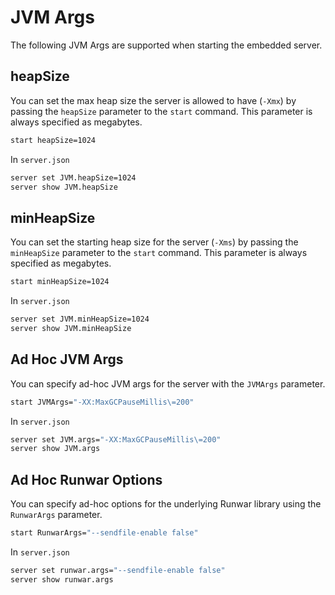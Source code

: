 # JVM Args

The following JVM Args are supported when starting the embedded server.

## heapSize

You can set the max heap size the server is allowed to have \(`-Xmx`\) by passing the `heapSize` parameter to the `start` command. This parameter is always specified as megabytes.

```bash
start heapSize=1024
```

In `server.json`

```bash
server set JVM.heapSize=1024
server show JVM.heapSize
```

## minHeapSize

You can set the starting heap size for the server \(`-Xms`\) by passing the `minHeapSize` parameter to the `start` command. This parameter is always specified as megabytes.

```bash
start minHeapSize=1024
```

In `server.json`

```bash
server set JVM.minHeapSize=1024
server show JVM.minHeapSize
```

## Ad Hoc JVM Args

You can specify ad-hoc JVM args for the server with the `JVMArgs` parameter.

```bash
start JVMArgs="-XX:MaxGCPauseMillis\=200"
```

In `server.json`

```bash
server set JVM.args="-XX:MaxGCPauseMillis\=200"
server show JVM.args
```

## Ad Hoc Runwar Options

You can specify ad-hoc options for the underlying Runwar library using the `RunwarArgs` parameter.

```bash
start RunwarArgs="--sendfile-enable false"
```

In `server.json`

```bash
server set runwar.args="--sendfile-enable false"
server show runwar.args
```

